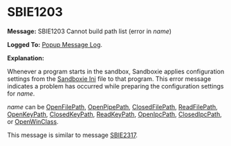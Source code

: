 # SBIE1203

**Message:** SBIE1203 Cannot build path list (error in _name_)

**Logged To:** [Popup Message Log](PopupMessageLog).

**Explanation:**

Whenever a program starts in the sandbox, Sandboxie applies configuration settings from the [Sandboxie Ini](SandboxieIni) file to that program. This error message indicates a problem has occurred while preparing the configuration settings for _name_.

_name_ can be [OpenFilePath](OpenFilePath), [OpenPipePath](OpenPipePath), [ClosedFilePath](ClosedFilePath), [ReadFilePath](ReadFilePath), [OpenKeyPath](OpenKeyPath), [ClosedKeyPath](ClosedKeyPath), [ReadKeyPath](ReadKeyPath), [OpenIpcPath](OpenIpcPath), [ClosedIpcPath](ClosedIpcPath), or [OpenWinClass](OpenWinClass).

This message is similar to message [SBIE2317](SBIE2317).
